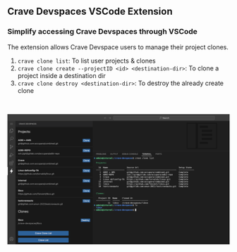 ## Crave Devspaces VSCode Extension

### Simplify accessing Crave Devspaces through VSCode

The extension allows Crave Devspace users to manage their project clones.

1. `crave clone list`: To list user projects & clones
2. `crave clone create --projectID <id> <destination-dir>`: To clone a project inside a destination dir
3. `crave clone destroy <destination-dir>`: To destroy the already create clone

<br />

![Crave Devspaces Extension Sidebar View](resources/screenshot1.png)